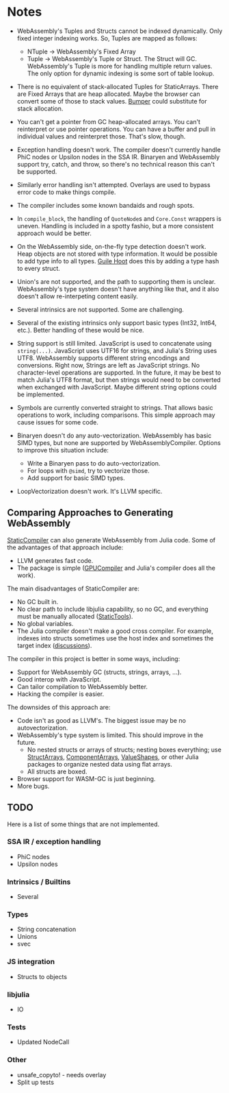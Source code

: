 # Notes

* WebAssembly's Tuples and Structs cannot be indexed dynamically. Only fixed integer indexing works. So, Tuples are mapped as follows:
  - NTuple -> WebAssembly's Fixed Array
  - Tuple -> WebAssembly's Tuple or Struct. The Struct will GC. WebAssembly's Tuple is more for handling multiple return values. The only option for dynamic indexing is some sort of table lookup.  

* There is no equivalent of stack-allocated Tuples for StaticArrays. There are Fixed Arrays that are heap allocated. Maybe the browser can convert some of those to stack values. [Bumper](https://github.com/MasonProtter/Bumper.jl) could substitute for stack allocation.

* You can't get a pointer from GC heap-allocated arrays. You can't reinterpret or use pointer operations. You can have a buffer and pull in individual values and reinterpret those. That's slow, though.

* Exception handling doesn't work. The compiler doesn't currently handle PhiC nodes or Upsilon nodes in the SSA IR. Binaryen and WebAssembly support try, catch, and throw, so there's no technical reason this can't be supported.

* Similarly error handling isn't attempted. Overlays are used to bypass error code to make things compile.

* The compiler includes some known bandaids and rough spots.

* In `compile_block`, the handling of `QuoteNode`s and `Core.Const` wrappers is uneven. Handling is included in a spotty fashio, but a more consistent approach would be better.

* On the WebAssembly side, on-the-fly type detection doesn't work. Heap objects are not stored with type information. It would be possible to add type info to all types. [Guile Hoot](https://gitlab.com/spritely/guile-hoot) does this by adding a type hash to every struct.

* Union's are not supported, and the path to supporting them is unclear. WebAssembly's type system doesn't have anything like that, and it also doesn't allow re-interpeting content easily.

* Several intrinsics are not supported. Some are challenging.

* Several of the existing intrinsics only support basic types (Int32, Int64, etc.). Better handling of these would be nice.

* String support is still limited. JavaScript is used to concatenate using `string(...)`. JavaScript uses UTF16 for strings, and Julia's String uses UTF8. WebAssembly supports different string encodings and conversions. Right now, Strings are left as JavaScript strings. No character-level operations are supported. In the future, it may be best to match Julia's UTF8 format, but then strings would need to be converted when exchanged with JavaScript. Maybe different string options could be implemented.

* Symbols are currently converted straight to strings. That allows basic operations to work, including comparisons. This simple approach may cause issues for some code.

* Binaryen doesn't do any auto-vectorization. WebAssembly has basic SIMD types, but none are supported by WebAssemblyCompiler. Options to improve this situation include:
  * Write a Binaryen pass to do auto-vectorization.
  * For loops with `@simd`, try to vectorize those.
  * Add support for basic SIMD types.

* LoopVectorization doesn't work. It's LLVM specific.

## Comparing Approaches to Generating WebAssembly

[StaticCompiler](https://github.com/tshort/StaticCompiler.jl) can also generate WebAssembly from Julia code. Some of the advantages of that approach include:
* LLVM generates fast code.
* The package is simple ([GPUCompiler](https://github.com/JuliaGPU/GPUCompiler.jl) and Julia's compiler does all the work).

The main disadvantages of StaticCompiler are:
* No GC built in.
* No clear path to include libjulia capability, so no GC, and everything must be manually allocated ([StaticTools](https://github.com/brenhinkeller/StaticTools.jl)).
* No global variables.
* The Julia compiler doesn't make a good cross compiler. For example, indexes into structs sometimes use the host index and sometimes the target index ([discussions](https://github.com/JuliaGPU/GPUCompiler.jl/issues/486#)).

The compiler in this project is better in some ways, including:
* Support for WebAssembly GC (structs, strings, arrays, ...).
* Good interop with JavaScript.
* Can tailor compilation to WebAssembly better.
* Hacking the compiler is easier.

The downsides of this approach are:
* Code isn't as good as LLVM's. The biggest issue may be no autovectorization.
* WebAssembly's type system is limited. This should improve in the future.
  * No nested structs or arrays of structs; nesting boxes everything; use [StructArrays](https://github.com/JuliaArrays/StructArrays.jl), [ComponentArrays](https://github.com/jonniedie/ComponentArrays.jl), [ValueShapes](https://github.com/oschulz/ValueShapes.jl), or other Julia packages to organize nested data using flat arrays.
  * All structs are boxed.
* Browser support for WASM-GC is just beginning.
* More bugs.

## TODO

Here is a list of some things that are not implemented.

### SSA IR / exception handling

* PhiC nodes
* Upsilon nodes

### Intrinsics / Builtins

* Several

### Types

* String concatenation
* Unions
* svec

### JS integration
  - Structs to objects

### libjulia

* IO

### Tests

* Updated NodeCall

### Other

* unsafe_copyto! - needs overlay
* Split up tests


